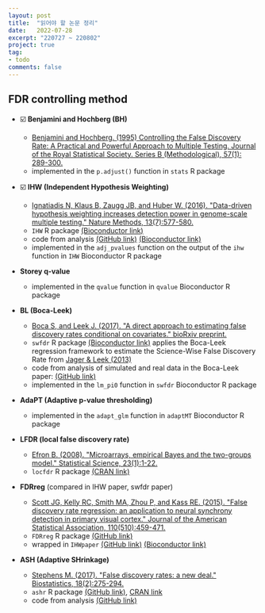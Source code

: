 ```yaml
---
layout: post
title:  "읽어야 할 논문 정리"
date:   2022-07-28
excerpt: "220727 ~ 220802"
project: true
tag:
- todo
comments: false
---
```


## FDR controlling method
- ☑️ **Benjamini and Hochberg (BH)**
  - [Benjamini and Hochberg. (1995) Controlling the False Discovery Rate: A Practical and Powerful Approach to Multiple Testing. Journal of the Royal Statistical Society. Series B (Methodological), 57(1): 289-300.](http://www.stat.purdue.edu/~doerge/BIOINFORM.D/FALL06/Benjamini%20and%20Y%20FDR.pdf)
  - implemented in the `p.adjust()` function in `stats` R package
  
- ☑️ **IHW (Independent Hypothesis Weighting)**
  - [Ignatiadis N, Klaus B, Zaugg JB, and Huber W. (2016). "Data-driven hypothesis weighting increases detection power in genome-scale multiple testing." Nature Methods, 13(7):577-580.](https://www.ncbi.nlm.nih.gov/pubmed/27240256)
  - `IHW` R package [(Bioconductor link)](https://bioconductor.org/packages/release/bioc/html/IHW.html)
  - code from analysis [(GitHub link)](https://github.com/nignatiadis/IHWpaper/) [(Bioconductor link)](http://bioconductor.org/packages/release/data/experiment/html/IHWpaper.html)
  - implemented in the `adj_pvalues` function on the output of the `ihw` function in `IHW` Bioconductor R package

- **Storey q-value**
  - implemented in the `qvalue` function in `qvalue` Bioconductor R package

- **BL (Boca-Leek)**
  - [Boca S, and Leek J. (2017). "A direct approach to estimating false discovery rates conditional on covariates." bioRxiv preprint.](http://www.biorxiv.org/content/early/2017/07/25/035675)
  - `swfdr` R package [(Bioconductor link)](https://bioconductor.org/packages/release/bioc/html/swfdr.html) applies the Boca-Leek regression framework to estimate the Science-Wise False Discovery Rate from [Jager & Leek (2013)](https://arxiv.org/abs/1301.3718)
  - code from analysis of simulated and real data in the Boca-Leek paper: [(GitHub link)](https://github.com/SiminaB/Fdr-regression)
  - implemented in the `lm_pi0` function in `swfdr` Bioconductor R package

- **AdaPT (Adaptive p-value thresholding)**
  - implemented in the `adapt_glm` function in `adaptMT` Bioconductor R package

- **LFDR (local false discovery rate)** 
  - [Efron B. (2008). "Microarrays, empirical Bayes and the two-groups model." Statistical Science, 23(1):1-22.](http://projecteuclid.org/download/pdfview_1/euclid.ss/1215441276)
  - `locfdr` R package [(CRAN link)](https://cran.r-project.org/web/packages/locfdr/index.html)

- **FDRreg** (compared in IHW paper, swfdr paper)
  - [Scott JG, Kelly RC, Smith MA, Zhou P, and Kass RE. (2015). "False discovery rate regression: an application to neural synchrony detection in primary visual cortex." Journal of the American Statistical Association, 110(510):459-471.](https://www.ncbi.nlm.nih.gov/pmc/articles/PMC4743052/)
  - `FDRreg` R package [(GitHub link)](https://github.com/jgscott/FDRreg)
  - wrapped in `IHWpaper` [(GitHub link)](https://github.com/nignatiadis/IHWpaper/) [(Bioconductor link)](http://bioconductor.org/packages/release/data/experiment/html/IHWpaper.html)

- **ASH (Adaptive SHrinkage)**
  - [Stephens M. (2017). "False discovery rates: a new deal." Biostatistics, 18(2):275-294.](https://www.ncbi.nlm.nih.gov/pubmed/27756721)
  - `ashr` R package [(GitHub link)](https://github.com/stephens999/ashr), [CRAN link](https://cran.r-project.org/web/packages/ashr/index.html)
  - code from analysis [(GitHub link)](https://github.com/stephenslab/ash)
